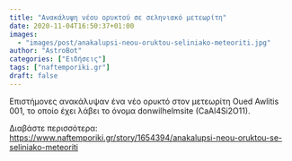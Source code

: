 ```yaml
---
title: "Ανακάλυψη νέου ορυκτού σε σεληνιακό μετεωρίτη"
date: 2020-11-04T16:50:37+01:00
images:
  - "images/post/anakalupsi-neou-oruktou-seliniako-meteoriti.jpg"
author: "AstroBot"
categories: ["Ειδήσεις"]
tags: ["naftemporiki.gr"]
draft: false
---
```


Επιστήμονες ανακάλυψαν ένα νέο ορυκτό στον μετεωρίτη Oued Awlitis 001, το οποίο έχει λάβει το όνομα donwilhelmsite (CaAl4Si2O11).

Διαβάστε περισσότερα: https://www.naftemporiki.gr/story/1654394/anakalupsi-neou-oruktou-se-seliniako-meteoriti
